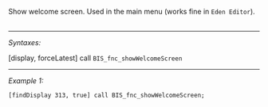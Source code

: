 Show welcome screen. Used in the main menu (works fine in `Eden Editor`).<br>
<br>


---
*Syntaxes:*

[display, forceLatest] call `BIS_fnc_showWelcomeScreen`

---
*Example 1:*

```sqf
[findDisplay 313, true] call BIS_fnc_showWelcomeScreen;
```